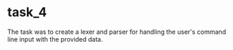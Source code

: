 # task_4
The task was to create a lexer and parser for handling the user's command line input with the provided data. 
